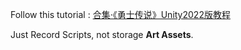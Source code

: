 ﻿Follow this tutorial : [合集·《勇士传说》Unity2022版教程](https://space.bilibili.com/370283072/lists/1187255)

Just Record Scripts, not storage **Art Assets**.